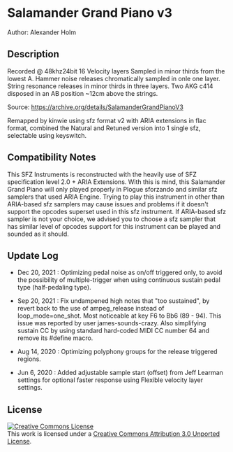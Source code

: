 # Salamander Grand Piano v3

Author: Alexander Holm

## Description

Recorded @ 48khz24bit
16 Velocity layers Sampled in minor thirds from the lowest A.
Hammer noise releases chromatically sampled in onle one layer.
String resonance releases in minor thirds in three layers.
Two AKG c414 disposed in an AB position ~12cm above the strings.

Source: <https://archive.org/details/SalamanderGrandPianoV3>

Remapped by kinwie using sfz format v2 with ARIA extensions in flac format,
combined the Natural and Retuned version into 1 single sfz,
selectable using keyswitch.

## Compatibility Notes

This SFZ Instruments is reconstructed with the heavily use of SFZ specification level 2.0 + ARIA Extensions. With this is mind, this Salamander Grand Piano will only played properly in Plogue sforzando and similar sfz samplers that used ARIA Engine. Trying to play this instrument in other than ARIA-based sfz samplers may cause issues and problems if it doesn't support the opcodes superset used in this sfz instrument. If ARIA-based sfz sampler is not your choice, we advised you to choose a sfz sampler that has similar level of opcodes support for this instrument can be played and sounded as it should.

## Update Log

- Dec 20, 2021 : Optimizing pedal noise as on/off triggered only, to avoid the possibility of multiple-trigger when using continuous sustain pedal type (half-pedaling type).

- Sep 20, 2021 : Fix undampened high notes that "too sustained", by revert back to the use of ampeg_release instead of loop_mode=one_shot. Most noticeable at key F6 to Bb6 (89 - 94). This issue was reported by user james-sounds-crazy. Also simplifying sustain CC by using standard hard-coded MIDI CC number 64 and remove its #define macro.

- Aug 14, 2020 : Optimizing polyphony groups for the release triggered regions.

- Jun 6, 2020 : Added adjustable sample start (offset) from Jeff Learman settings for optional faster response using Flexible velocity layer settings.

## License

<a rel="license" href="http://creativecommons.org/licenses/by/3.0/">
    <img alt="Creative Commons License" style="border-width:0"
        src="https://i.creativecommons.org/l/by/3.0/88x31.png" /></a><br />
This work is licensed under a <a rel="license" href="http://creativecommons.org/licenses/by/3.0/">
Creative Commons Attribution 3.0 Unported License</a>.
